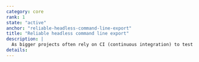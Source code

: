 ```yaml
---
category: core
rank: 1
state: "active"
anchor: "reliable-headless-command-line-export"
title: "Reliable headless command line export"
description: |
  As bigger projects often rely on CI (continuous integration) to test and deploy their projects, they need to be able to export games from lean environments that don’t implement a graphical interface (headless). For this, we need to make headless command line export more reliable, as there’s currently some issues that prevent it from working flawlessly.
details:
---
```

